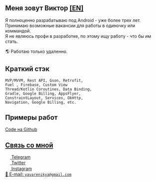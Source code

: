 ## Меня зовут Виктор <a href="https://github.com/kotleni/kotleni/edit/master/ANDROID_EN.md">[EN]</a>

Я полноценно разрабатываю под Android - уже более трех лет.<br>
Принимаю возможные вакансии для работы в одиночку или коммандой.<br>
Я не являюсь профи в разработке, по этому ищу работу - что бы им стать.

🌎 Работаю только удаленно.

## Краткий стэк
```
MVP/MVVM, Rest API, Gson, Retrofit,
Fuel , Firebase, Custom View
Thread/Kotlin Coroutines, Data Binding,
Gradle, Google Billing, AppsFlyer,
ConstraintLayout, Services, OkHttp,
Navigation, Google Billing, etc.
```

## Примеры работ
<a href="https://github.com/kotleni/code-android">Code на Github</code><br>

## Связь со мной
<a href="https://t.me/kotleni"><img src="https://upload.wikimedia.org/wikipedia/commons/thumb/8/82/Telegram_logo.svg/768px-Telegram_logo.svg.png" width=16 height=16 align="center" /> Telegram</a><br>
<a href="https://twitter.com/kotleni_"><img src="https://upload.wikimedia.org/wikipedia/ru/thumb/9/9f/Twitter_bird_logo_2012.svg/99px-Twitter_bird_logo_2012.svg.png" width=16 height=16 align="center" /> Twitter</a><br>
<a href="https://instagram.com/kotleni.ph"><img src="https://upload.wikimedia.org/wikipedia/commons/thumb/e/e7/Instagram_logo_2016.svg/768px-Instagram_logo_2016.svg.png" width=16 height=16 align="center" /> Instagram</a><br>
<a href="mailto:yavarenikya@gmail.com">📩 E-mail: `yavarenikya@gmail.com`</a><br>
